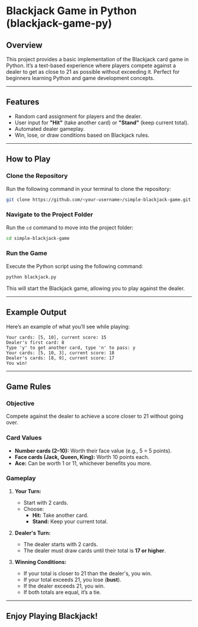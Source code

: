 # Blackjack Game in Python (blackjack-game-py)

## Overview
This project provides a basic implementation of the Blackjack card game in Python. It’s a text-based experience where players compete against a dealer to get as close to 21 as possible without exceeding it. Perfect for beginners learning Python and game development concepts.

---

## Features
- Random card assignment for players and the dealer.
- User input for **"Hit"** (take another card) or **"Stand"** (keep current total).
- Automated dealer gameplay.
- Win, lose, or draw conditions based on Blackjack rules.

---

## How to Play

### Clone the Repository
Run the following command in your terminal to clone the repository:
```bash
git clone https://github.com/<your-username>/simple-blackjack-game.git
```

### Navigate to the Project Folder
Run the `cd` command to move into the project folder:
```bash
cd simple-blackjack-game
```

### Run the Game
Execute the Python script using the following command:
```bash
python blackjack.py
```

This will start the Blackjack game, allowing you to play against the dealer.

---

## Example Output
Here’s an example of what you’ll see while playing:
```plaintext
Your cards: [5, 10], current score: 15
Dealer's first card: 8
Type 'y' to get another card, type 'n' to pass: y
Your cards: [5, 10, 3], current score: 18
Dealer's cards: [8, 9], current score: 17
You win!
```

---

## Game Rules

### Objective
Compete against the dealer to achieve a score closer to 21 without going over.

### Card Values
- **Number cards (2–10):** Worth their face value (e.g., 5 = 5 points).
- **Face cards (Jack, Queen, King):** Worth 10 points each.
- **Ace:** Can be worth 1 or 11, whichever benefits you more.

### Gameplay
1. **Your Turn:**
   - Start with 2 cards.
   - Choose:
     - **Hit:** Take another card.
     - **Stand:** Keep your current total.

2. **Dealer's Turn:**
   - The dealer starts with 2 cards.
   - The dealer must draw cards until their total is **17 or higher**.

3. **Winning Conditions:**
   - If your total is closer to 21 than the dealer's, you win.
   - If your total exceeds 21, you lose (**bust**).
   - If the dealer exceeds 21, you win.
   - If both totals are equal, it’s a tie.

---

## Enjoy Playing Blackjack!

